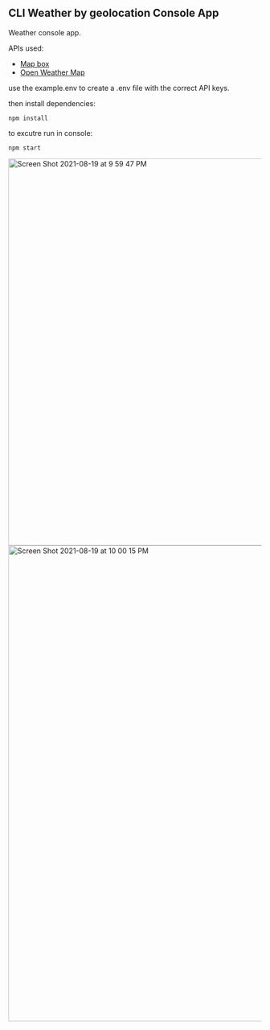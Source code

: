 ## CLI Weather by geolocation Console App

Weather console app.

APIs used:

- [Map box](https://docs.mapbox.com/)
- [Open Weather Map](https://openweathermap.org/)

use the example.env to create a .env file with the correct API keys.

then install dependencies:
```
npm install
```

to excutre run in console:

```
npm start
```

<img width="770" alt="Screen Shot 2021-08-19 at 9 59 47 PM" src="https://user-images.githubusercontent.com/27745159/130172468-7cc608c1-5c1c-44f5-ac1d-a4821eccc44a.png">

<img width="947" alt="Screen Shot 2021-08-19 at 10 00 15 PM" src="https://user-images.githubusercontent.com/27745159/130172487-317cb776-6c2e-4d30-8d75-b27134344c90.png">


